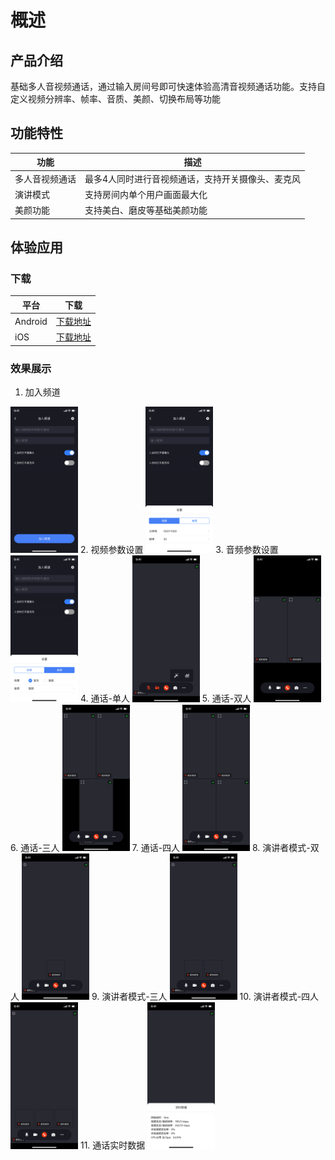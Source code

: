 # 概述

## 产品介绍
基础多人音视频通话，通过输入房间号即可快速体验高清音视频通话功能。支持自定义视频分辨率、帧率、音质、美颜、切换布局等功能

## 功能特性

|  功能   | 描述  |
|  ----  | ----  |
| 多人音视频通话  | 最多4人同时进行音视频通话，支持开关摄像头、麦克风 |
| 演讲模式  | 支持房间内单个用户画面最大化 |
| 美颜功能  | 支持美白、磨皮等基础美颜功能 |


## 体验应用
### 下载
|  平台   | 下载  |
|  ----  | ----  |
| Android  | [下载地址](https://www.pgyer.com/LpmN) |
| iOS  | [下载地址]() |

### 效果展示
 
1. 加入频道  
<img src="images/加入频道.png" alt="image-20210923195218894" width="108" heigth="234" />
2. 视频参数设置  
<img src="images/视频参数设置.png" alt="image-20210923195218894" width="108" heigth="234" />
3. 音频参数设置  
<img src="images/音频参数设置.png" alt="image-20210923195218894" width="108" heigth="234" />
4. 通话-单人  
<img src="images/通话-单人.png" alt="image-20210923195218894" width="108" heigth="234" />  
5. 通话-双人  
<img src="images/通话-双人.png" alt="image-20210923195218894" width="108" heigth="234" />
6. 通话-三人  
<img src="images/通话-三人.png" alt="image-20210923195218894" width="108" heigth="234" />
7. 通话-四人  
<img src="images/通话-四人.png" alt="image-20210923195218894" width="108" heigth="234" />
8. 演讲者模式-双人  
<img src="images/演讲者模式-双人.png" alt="image-20210923195218894" width="108" heigth="234" />  
9. 演讲者模式-三人  
<img src="images/演讲者模式-三人.png" alt="image-20210923195218894" width="108" heigth="234" />
10. 演讲者模式-四人  
<img src="images/演讲者模式-四人.png" alt="image-20210923195218894" width="108" heigth="234" />  
11. 通话实时数据  
<img src="images/通话实时数据.png" alt="image-20210923195218894" width="108" heigth="234" />

